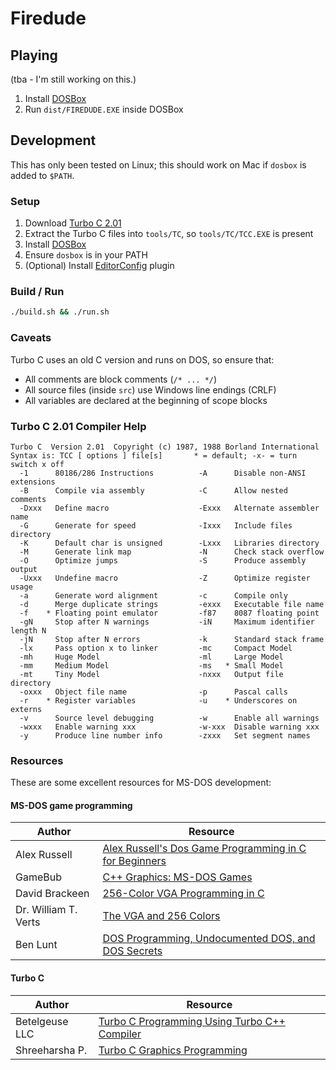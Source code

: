 # Firedude

## Playing

(tba - I'm still working on this.)

1. Install [DOSBox](https://www.dosbox.com/)
2. Run `dist/FIREDUDE.EXE` inside DOSBox

## Development

This has only been tested on Linux; this should work on Mac if `dosbox` is added to `$PATH`.

### Setup

1. Download [Turbo C 2.01](https://cc.embarcadero.com/item/25636)
2. Extract the Turbo C files into `tools/TC`, so `tools/TC/TCC.EXE` is present
3. Install [DOSBox](https://www.dosbox.com/)
4. Ensure `dosbox` is in your PATH
5. (Optional) Install [EditorConfig](https://editorconfig.org) plugin

### Build / Run

```bash
./build.sh && ./run.sh
```

### Caveats

Turbo C uses an old C version and runs on DOS, so ensure that:

-   All comments are block comments (`/* ... */`)
-   All source files (inside `src`) use Windows line endings (CRLF)
-   All variables are declared at the beginning of scope blocks

### Turbo C 2.01 Compiler Help

```
Turbo C  Version 2.01  Copyright (c) 1987, 1988 Borland International
Syntax is: TCC [ options ] file[s]       * = default; -x- = turn switch x off
  -1      80186/286 Instructions          -A      Disable non-ANSI extensions
  -B      Compile via assembly            -C      Allow nested comments
  -Dxxx   Define macro                    -Exxx   Alternate assembler name
  -G      Generate for speed              -Ixxx   Include files directory
  -K      Default char is unsigned        -Lxxx   Libraries directory
  -M      Generate link map               -N      Check stack overflow
  -O      Optimize jumps                  -S      Produce assembly output
  -Uxxx   Undefine macro                  -Z      Optimize register usage
  -a      Generate word alignment         -c      Compile only
  -d      Merge duplicate strings         -exxx   Executable file name
  -f    * Floating point emulator         -f87    8087 floating point
  -gN     Stop after N warnings           -iN     Maximum identifier length N
  -jN     Stop after N errors             -k      Standard stack frame
  -lx     Pass option x to linker         -mc     Compact Model
  -mh     Huge Model                      -ml     Large Model
  -mm     Medium Model                    -ms   * Small Model
  -mt     Tiny Model                      -nxxx   Output file directory
  -oxxx   Object file name                -p      Pascal calls
  -r    * Register variables              -u    * Underscores on externs
  -v      Source level debugging          -w      Enable all warnings
  -wxxx   Enable warning xxx              -w-xxx  Disable warning xxx
  -y      Produce line number info        -zxxx   Set segment names
```

### Resources

These are some excellent resources for MS-DOS development:

#### MS-DOS game programming

| Author               | Resource                                                                                                                  |
| -------------------- | ------------------------------------------------------------------------------------------------------------------------- |
| Alex Russell         | [Alex Russell's Dos Game Programming in C for Beginners](http://www3.telus.net/alexander_russell/course/introduction.htm) |
| GameBub              | [C++ Graphics: MS-DOS Games](https://dos.gamebub.com/cpp.php)                                                             |
| David Brackeen       | [256-Color VGA Programming in C](http://www.brackeen.com/vga/index.html)                                                  |
| Dr. William T. Verts | [The VGA and 256 Colors](https://people.cs.umass.edu/~verts/cs32/vga_320.html)                                            |
| Ben Lunt             | [DOS Programming, Undocumented DOS, and DOS Secrets](http://www.fysnet.net/)                                              |

#### Turbo C

| Author         | Resource                                                                                             |
| -------------- | ---------------------------------------------------------------------------------------------------- |
| Betelgeuse LLC | [Turbo C Programming Using Turbo C++ Compiler](http://www.softwareandfinance.com/Turbo_C/Index.html) |
| Shreeharsha P. | [Turbo C Graphics Programming](http://electrosofts.com/cgraphics/)                                   |
